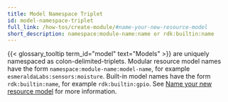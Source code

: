 ```yaml
---
title: Model Namespace Triplet
id: model-namespace-triplet
full_link: /how-tos/create-module/#name-your-new-resource-model
short_description: namespace:module-name:name or rdk:builtin:name
---
```


{{< glossary_tooltip term_id="model" text="Models" >}} are uniquely namespaced as colon-delimited-triplets.
Modular resource model names have the form `namespace:module-name:model-name`, for example `esmeraldaLabs:sensors:moisture`.
Built-in model names have the form `rdk:builtin:name`, for example `rdk:builtin:gpio`.
See [Name your new resource model](/how-tos/create-module/#name-your-new-resource-model) for more information.

